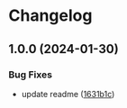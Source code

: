 # Changelog

## 1.0.0 (2024-01-30)


### Bug Fixes

* update readme ([1631b1c](https://github.com/JoaoVictor834/BiscoitoEventos/commit/1631b1cbef701399f64edf2e323880e505170fde))
